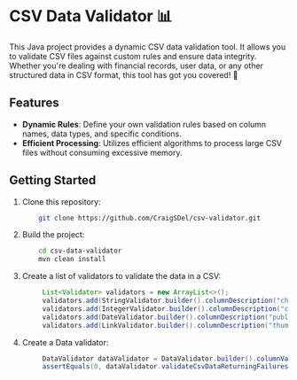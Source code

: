 # CSV Data Validator 📊

This Java project provides a dynamic CSV data validation tool. It allows you to validate CSV files against custom rules and ensure data integrity. Whether you're dealing with financial records, user data, or any other structured data in CSV format, this tool has got you covered! 🚀

## Features

- **Dynamic Rules**: Define your own validation rules based on column names, data types, and specific conditions.
- **Efficient Processing**: Utilizes efficient algorithms to process large CSV files without consuming excessive memory.

## Getting Started

1. Clone this repository:

    ```bash
        git clone https://github.com/CraigSDel/csv-validator.git
    ```

2. Build the project:

    ```bash
        cd csv-data-validator
        mvn clean install
    ```

3. Create a list of validators to validate the data in a CSV:
   ```java
        List<Validator> validators = new ArrayList<>();
        validators.add(StringValidator.builder().columnDescription("channel_title").build());
        validators.add(IntegerValidator.builder().columnDescription("category_id").build());
        validators.add(DateValidator.builder().columnDescription("publish_time").validationPattern("yyyy-MM-dd'T'HH:mm:ss.SSS'Z'").build());
        validators.add(LinkValidator.builder().columnDescription("thumbnail_link").validationPattern("^(https?|ftp|file)://[-a-zA-Z0-9+&@#/%?=~_|!:,.;]*[-a-zA-Z0-9+&@#/%=~_|]").build());
   ```

4. Create a Data validator:
   ```java
        DataValidator dataValidator = DataValidator.builder().columnValidators(columnValidators).firstRowIsHeader(Boolean.TRUE).delimiter(",").build();
        assertEquals(0, dataValidator.validateCsvDataReturningFailures(getFile()).size());
   ```
   